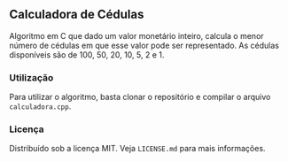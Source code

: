 ## Calculadora de Cédulas
Algoritmo em C que dado um valor monetário inteiro, calcula o menor número de cédulas em que esse valor pode ser representado.
As cédulas disponíveis são de 100, 50, 20, 10, 5, 2 e 1.

### Utilização
Para utilizar o algoritmo, basta clonar o repositório e compilar o arquivo `calculadora.cpp`.

### Licença
Distribuído sob a licença MIT. Veja `LICENSE.md` para mais informações.
